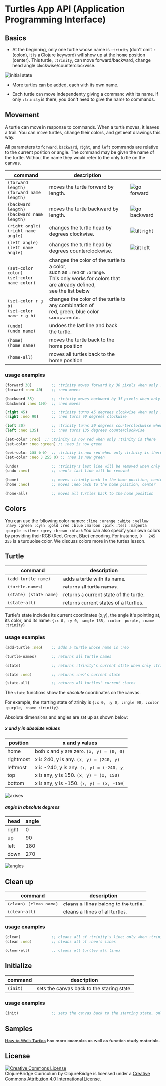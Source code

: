 # Turtles App API (Application Programming Interface)

## Basics

- At the beginning, only one turtle whose name is `:trinity` (don't omit `:`
(colon), it is a Clojure keyword) will show up at the home position (center).
This turtle, `:trinity`, can move forward/backward,
change head angle clockwise/counterclockwise.

![initial state](img/initial-state.png)


- More turtles can be added, each with its own name.

- Each turtle can move independently giving a command with its name.
If only `:trinity` is there, you don't need to give the name to commands.


## Movement

A turtle can move in response to commands. When a turtle moves, it leaves a trail. You can move turtles, change their colors, and get neat drawings this way. 

All parameters to `forward`, `backward`, `right`, and `left` commands
are relative to the current position or angle. The command may be given the name of the turtle. Without the name they would refer to the only turtle on the canvas.


| command | description |           |
| ------- | ----------- | ----------|
|`(forward length)` <br /> `(forward name length)`| moves the turtle forward by length.| ![go forward](img/go-forward.png) |
|`(backward length)` <br /> `(backward name length)`| moves the turtle backward by length.| ![go backward](img/go-backward.png) |
|`(right angle)` <br /> `(right name angle)`| changes the turtle head by degrees clockwise.|![tilt right](img/right.png) |
|`(left angle)` <br /> `(left name angle)`| changes the turtle head by degrees counterclockwise.|![tilt left](img/left.png) |
|`(set-color color)` <br /> `(set-color name color)`| changes the color of the turtle to a color,  <br /> such as `:red` or `:orange`. <br />This only works for colors that are already defined,  <br /> see the list below||
|`(set-color r g b)` <br /> `(set-color name r g b)`| changes the color of the turtle to any combination of <br /> red, green, blue color components.||
|`(undo)` <br /> `(undo name)`| undoes the last line and back the turtle.||
|`(home)` <br /> `(home name)`| moves the turtle back to the home position.||
|`(home-all)`| moves all turtles back to the home position.||



### usage examples

```clojure
(forward 30)         ;; :trinity moves forward by 30 pixels when only :trinity is there
(forward :neo 40)    ;; :neo moves

(backward 35)        ;; :trinity moves backward by 35 pixels when only  :trinity is there
(backward :neo 100)  ;; :neo moves

(right 45)           ;; :trinity turns 45 degrees clockwise when only :trinity is there
(right :neo 90)      ;; :neo turns 90 degrees clockwise

(left 30)            ;; :trinity turns 30 degrees counterclockwise when only  :trinity is there
(left :neo 135)      ;; :neo turns 135 degrees counterclockwise

(set-color :red)  ;; :trinity is now red when only :trinity is there
(set-color :neo :green) ;; :neo is now green

(set-color 255 0 0)  ;; :trinity is now red when only :trinity is there
(set-color :neo 0 255 0) ;; :neo is now green

(undo)               ;; :trinity's last line will be removed when only :trinity is there
(undo :neo)          ;; :neo's last line will be removed

(home)               ;; moves :trinity back to the home position, center  when only :trinity is there
(home :neo)          ;; moves :neo back to the home position, center

(home-all)           ;; moves all turtles back to the home position
```
## Colors

You can use the following color names:
``
:lime :orange :white :yellow :navy :green :cyan :gold :red :blue :maroon :pink :teal :magenta :purple :silver :grey :brown :black
``
You can also specify your own colors by providing their RGB (Red, Green, Blue) encoding. For instance, `0	245	255` is a turquoise color. We discuss colors more in the turtles lesson. 

## Turtle

| command | description |
| ------- | ----------- |
|`(add-turtle name)`| adds a turtle with its name.|
|`(turtle-names)`| returns all turtle names.|
|`(state) (state name)`| returns a current state of the turtle.|
|`(state-all)`| returns current states of all turtles.|

Turtle's state includes its current coordinates (x,y), the angle it's pointing at, its color, and its name: 
`{:x 0, :y 0, :angle 135, :color :purple, :name :trinity}`



### usage examples

```clojure
(add-turtle :neo)    ;; adds a turtle whose name is :neo

(turtle-names)       ;; returns all turtle names

(state)              ;; returns :trinity's current state when only :trinity is there.

(state :neo)         ;; returns :neo's current state

(state-all)          ;; returns all turtles' current states
```

The `state` functions show the *absolute* coordinates on the canvas. 
<!--
not coordinates relative to the starting point that are
used in `forward`, `backward`, `right` and `left`.
-->
For example, the starting state of :trinity is `{:x 0, :y 0, :angle 90, :color :purple, :name :trinity}`.

Absolute dimensions and angles are set up as shown below:


##### x and y in absolute values

| position | x and y values |
| -------- | ---------------------------------------- |
|home      | both x and y are zero. `(x, y) = (0, 0)` |
|rightmost | x is 240, y is any. `(x, y) = (240, y)` |
|leftmost  | x is -240, y is any. `(x, y) = (-240, y)` |
|top       | x is any, y is 150. `(x, y) = (x, 150)` |
|bottom    | x is any, y is -150. `(x, y) = (x, -150)` |

![axises](img/axes.png)


##### angle in absolute degrees

| head     | angle |
| -------- | ----- |
| right    | 0 |
| up       | 90 |
| left     | 180 |
| down     | 270 |

![angles](img/angles.png)


## Clean up

| command | description |
| ------- | ----------- |
|`(clean) (clean name)`| cleans all lines belong to the turtle. |
|`(clean-all)`| cleans all lines of all turtles. |

### usage examples

```clojure
(clean)              ;; cleans all of :trinity's lines only when :trinity is there
(clean :neo)         ;; cleans all of :neo's lines

(clean-all)          ;; cleans all turtles all lines
```

## Initialize

| command | description |
| ------- | ----------- |
|`(init)`| sets the canvas back to the staring state. |

### usage examples

```clojure
(init)               ;; sets the canvas back to the starting state, only :trinity is in home position
```

## Samples

[How to Walk Turtles](TURTLE-SAMPLES.md) has more examples as well as
function study materials.

License
-------
<a rel="license"
href="http://creativecommons.org/licenses/by/4.0/deed.en_US"><img
alt="Creative Commons License" style="border-width:0"
src="http://i.creativecommons.org/l/by/4.0/88x31.png" /></a><br
/><span xmlns:dct="http://purl.org/dc/terms/"
href="http://purl.org/dc/dcmitype/Text" property="dct:title"
rel="dct:type">ClojureBridge Curriculum</span> by <span
xmlns:cc="http://creativecommons.org/ns#"
property="cc:attributionName">ClojureBridge</span> is licensed under a
<a rel="license"
href="http://creativecommons.org/licenses/by/4.0/deed.en_US">Creative
Commons Attribution 4.0 International License</a>.
